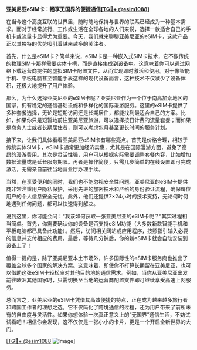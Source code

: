 **亚美尼亚eSIM卡：畅享无国界的便捷通信[[TG💪+ @esim1088](https://t.me/s/esim1088)]**

在当今这个高度互联的世界里，随时随地保持与世界的联系已经成为一种基本需求。而对于经常旅行、工作或生活在全球各地的人们来说，选择一款适合自己的手机卡或流量卡显得尤为重要。今天，我们就来聊聊亚美尼亚的eSIM卡，这款产品正以其独特的优势吸引着越来越多的关注者。

首先，什么是eSIM卡？简单来说，eSIM卡是一种嵌入式SIM卡技术，它不像传统的物理SIM卡那样需要实体卡槽，而是直接集成到设备中。这意味着你可以通过网络下载运营商提供的虚拟SIM卡配置文件，从而实现即时激活和使用。对于像智能手机、平板电脑甚至智能手表这样的现代设备而言，这种技术不仅减少了设备体积，还极大地提升了用户体验。

那么，为什么选择亚美尼亚的eSIM卡呢？亚美尼亚作为一个位于南高加索地区的国家，拥有稳定的通信基础设施和多样化的国际漫游服务。这里的eSIM卡提供了多种套餐选择，无论是短期访问还是长期居住，都能找到最适合自己的方案。比如，如果你只是短暂地前往亚美尼亚旅游，可以选择按日计费的流量套餐；而如果是商务人士或者长期居住者，则可以考虑包月甚至更长时间的服务计划。

接下来，让我们具体看看亚美尼亚eSIM卡有哪些亮点。首先是价格合理，相较于传统实体SIM卡，eSIM卡通常更加经济实惠，尤其是在国际漫游方面，避免了高昂的漫游费用。其次是灵活性强，用户可以根据实际需要调整套餐内容，比如增加数据流量或是延长服务期限。再者是操作简便，只需几步简单的在线设置即可完成激活，无需亲自前往当地营业厅办理手续。

当然，在享受便利的同时，我们也不能忽视安全性问题。亚美尼亚的eSIM卡提供商非常注重用户隐私保护，采用先进的加密技术和严格的身份验证流程，确保每位用户的个人信息安全无忧。此外，他们还提供7×24小时的技术支持，无论何时何地遇到任何问题，都可以快速得到解决。

说到这里，你可能会问：“我该如何获取一张亚美尼亚的eSIM卡呢？”其实过程相当简单。首先，你需要确认你的设备是否支持eSIM功能（大多数新款智能手机和平板电脑都已具备此功能）。然后，访问相关网站或应用程序，按照指引输入必要的信息并支付相应的费用。最后，等待几分钟后，你的新eSIM卡就会自动安装到设备上了！

值得一提的是，除了亚美尼亚本土市场外，许多国际性的eSIM卡服务商也推出了覆盖全球多个国家的解决方案。这意味着，即使你不打算长期留在亚美尼亚，也可以借助这张eSIM卡轻松应对其他目的地的通信需求。例如，当你从亚美尼亚出发前往欧洲其他国家时，只需切换至当地的运营商配置文件即可继续享受高速上网服务。

总而言之，亚美尼亚的eSIM卡凭借其高效便捷的特点，正在成为越来越多旅行者和跨国工作者的理想之选。它不仅简化了跨境通信的过程，还为用户带来了前所未有的自由度与灵活性。如果你想体验一次真正意义上的“无国界”通信生活，不妨试试看吧！相信你会发现，这不仅仅是一张小小的卡片，更是一个开启全新世界的大门。

[[TG💪+ @esim1088](https://t.me/s/esim1088) ![Image](https://i.postimg.cc/4NQfJmqS/Snipaste-2025-05-13-00-14-12.png)]